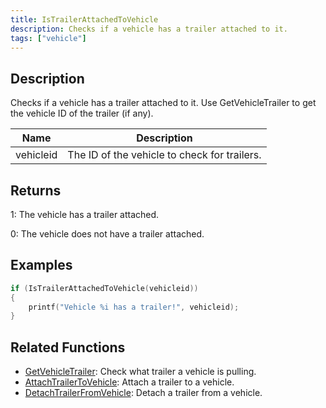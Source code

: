 ```yaml
---
title: IsTrailerAttachedToVehicle
description: Checks if a vehicle has a trailer attached to it.
tags: ["vehicle"]
---
```


## Description

Checks if a vehicle has a trailer attached to it. Use GetVehicleTrailer to get the vehicle ID of the trailer (if any).

| Name      | Description                                  |
| --------- | -------------------------------------------- |
| vehicleid | The ID of the vehicle to check for trailers. |

## Returns

1: The vehicle has a trailer attached.

0: The vehicle does not have a trailer attached.

## Examples

```c
if (IsTrailerAttachedToVehicle(vehicleid))
{
    printf("Vehicle %i has a trailer!", vehicleid);
}
```

## Related Functions

- [GetVehicleTrailer](GetVehicleTrailer): Check what trailer a vehicle is pulling.
- [AttachTrailerToVehicle](AttachTrailerToVehicle): Attach a trailer to a vehicle.
- [DetachTrailerFromVehicle](DetachTrailerFromVehicle): Detach a trailer from a vehicle.
